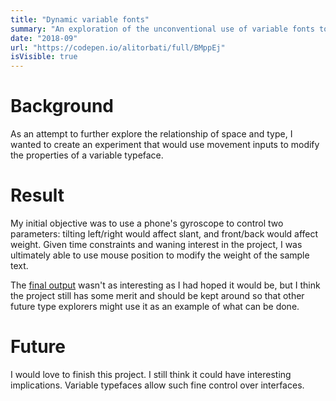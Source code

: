 ```yaml
---
title: "Dynamic variable fonts"
summary: "An exploration of the unconventional use of variable fonts to express dynamic movement."
date: "2018-09"
url: "https://codepen.io/alitorbati/full/BMppEj"
isVisible: true
---
```


# Background

As an attempt to further explore the relationship of space and type, I wanted to create an experiment that would use movement inputs to modify the properties of a variable typeface.

# Result

My initial objective was to use a phone's gyroscope to control two parameters: tilting left/right would affect slant, and front/back would affect weight. Given time constraints and waning interest in the project, I was ultimately able to use mouse position to modify the weight of the sample text.

The [final output](https://codepen.io/alitorbati/full/BMppEj) wasn't as interesting as I had hoped it would be, but I think the project still has some merit and should be kept around so that other future type explorers might use it as an example of what can be done.

# Future

I would love to finish this project. I still think it could have interesting implications. Variable typefaces allow such fine control over interfaces.

